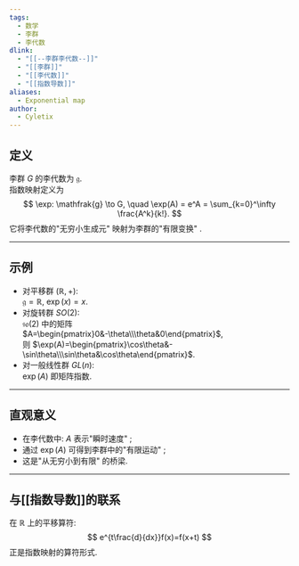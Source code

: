 ```yaml
---
tags:
  - 数学
  - 李群
  - 李代数
dlink:
  - "[[--李群李代数--]]"
  - "[[李群]]"
  - "[[李代数]]"
  - "[[指数导数]]"
aliases:
  - Exponential map
author:
  - Cyletix
---
```

## 定义
李群 $G$ 的李代数为 $\mathfrak{g}$.   
指数映射定义为
$$
\exp: \mathfrak{g} \to G, \quad \exp(A) = e^A = \sum_{k=0}^\infty \frac{A^k}{k!}.
$$
它将李代数的"无穷小生成元" 映射为李群的"有限变换" . 

---
## 示例
- 对平移群 $(\mathbb{R},+)$:   
  $\mathfrak{g} = \mathbb{R}$, $\exp(x)=x$. 
- 对旋转群 $SO(2)$:   
  $\mathfrak{so}(2)$ 中的矩阵  
  $A=\begin{pmatrix}0&-\theta\\\theta&0\end{pmatrix}$,   
  则 $\exp(A)=\begin{pmatrix}\cos\theta&-\sin\theta\\\sin\theta&\cos\theta\end{pmatrix}$. 
- 对一般线性群 $GL(n)$:   
  $\exp(A)$ 即矩阵指数. 

---
## 直观意义
- 在李代数中: $A$ 表示"瞬时速度" ; 
- 通过 $\exp(A)$ 可得到李群中的"有限运动" ; 
- 这是"从无穷小到有限" 的桥梁. 

---
## 与[[指数导数]]的联系
在 $\mathbb{R}$ 上的平移算符: 
$$
e^{t\frac{d}{dx}}f(x)=f(x+t)
$$
正是指数映射的算符形式. 